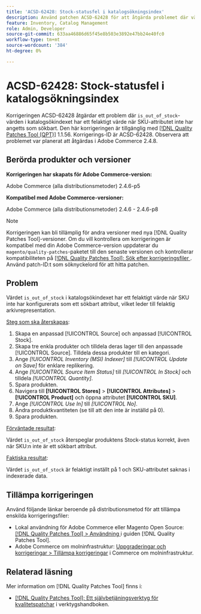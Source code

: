 ```yaml
---
title: 'ACSD-62428: Stock-statusfel i katalogsökningsindex'
description: Använd patchen ACSD-62428 för att åtgärda problemet där värdet "is_out_of_stock" i katalogsökningsindexet inte har angetts korrekt när SKU inte är ett sökbart attribut.
feature: Inventory, Catalog Management
role: Admin, Developer
source-git-commit: 633aa46886d65f45e8b503e3892e47bb24e40fc0
workflow-type: tm+mt
source-wordcount: '384'
ht-degree: 0%

---
```


# ACSD-62428: Stock-statusfel i katalogsökningsindex

Korrigeringen ACSD-62428 åtgärdar ett problem där `is_out_of_stock`-värden i katalogsökindexet har ett felaktigt värde när SKU-attributet inte har angetts som sökbart. Den här korrigeringen är tillgänglig med [[!DNL Quality Patches Tool (QPT)]](/help/tools/quality-patches-tool/quality-patches-tool-to-self-serve-quality-patches.md) 1.1.56. Korrigerings-ID är ACSD-62428. Observera att problemet var planerat att åtgärdas i Adobe Commerce 2.4.8.

## Berörda produkter och versioner

**Korrigeringen har skapats för Adobe Commerce-version:**

Adobe Commerce (alla distributionsmetoder) 2.4.6-p5

**Kompatibel med Adobe Commerce-versioner:**

Adobe Commerce (alla distributionsmetoder) 2.4.6 - 2.4.6-p8

>[!NOTE]
>
>Korrigeringen kan bli tillämplig för andra versioner med nya [!DNL Quality Patches Tool]-versioner. Om du vill kontrollera om korrigeringen är kompatibel med din Adobe Commerce-version uppdaterar du `magento/quality-patches`-paketet till den senaste versionen och kontrollerar kompatibiliteten på [[!DNL Quality Patches Tool]: Sök efter korrigeringsfiler ](https://experienceleague.adobe.com/tools/commerce-quality-patches/index.html). Använd patch-ID:t som söknyckelord för att hitta patchen.

## Problem

Värdet `is_out_of_stock` i katalogsökindexet har ett felaktigt värde när SKU inte har konfigurerats som ett sökbart attribut, vilket leder till felaktig arkivrepresentation.

<u>Steg som ska återskapas</u>:

1. Skapa en anpassad [!UICONTROL Source] och anpassad [!UICONTROL Stock].
1. Skapa tre enkla produkter och tilldela deras lager till den anpassade [!UICONTROL Source]. Tilldela dessa produkter till en kategori.
1. Ange *[!UICONTROL Inventory (MSI) Indexer]* till *[!UICONTROL Update on Save]* för enklare replikering.
1. Ange *[!UICONTROL Source Item Status]* till *[!UICONTROL In Stock]* och tilldela *[!UICONTROL Quantity]*.
1. Spara produkten.
1. Navigera till **[!UICONTROL Stores]** > **[!UICONTROL Attributes]** > **[!UICONTROL Product]** och öppna attributet **[!UICONTROL SKU]**.
1. Ange *[!UICONTROL Use In]* till *[!UICONTROL No]*.
1. Ändra produktkvantiteten (se till att den inte är inställd på 0).
1. Spara produkten.

<u>Förväntade resultat</u>:

Värdet `is_out_of_stock` återspeglar produktens Stock-status korrekt, även när SKU:n inte är ett sökbart attribut.

<u>Faktiska resultat</u>:

Värdet `is_out_of_stock` är felaktigt inställt på 1 och SKU-attributet saknas i indexerade data.

## Tillämpa korrigeringen

Använd följande länkar beroende på distributionsmetod för att tillämpa enskilda korrigeringsfiler:

* Lokal användning för Adobe Commerce eller Magento Open Source: [[!DNL Quality Patches Tool] > Användning ](/help/tools/quality-patches-tool/usage.md) i guiden [!DNL Quality Patches Tool].
* Adobe Commerce om molninfrastruktur: [Uppgraderingar och korrigeringar > Tillämpa korrigeringar](https://experienceleague.adobe.com/docs/commerce-cloud-service/user-guide/develop/upgrade/apply-patches.html) i Commerce om molninfrastruktur.

## Relaterad läsning

Mer information om [!DNL Quality Patches Tool] finns i:

* [[!DNL Quality Patches Tool]: Ett självbetjäningsverktyg för kvalitetspatchar](/help/tools/quality-patches-tool/quality-patches-tool-to-self-serve-quality-patches.md) i verktygshandboken.
